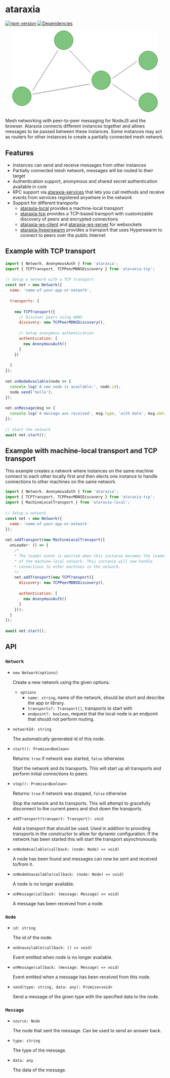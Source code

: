 # ataraxia

[![npm version](https://badge.fury.io/js/ataraxia.svg)](https://badge.fury.io/js/ataraxia)
[![Dependencies](https://david-dm.org/aholstenson/ataraxia/status.svg?path=packages/core)](https://david-dm.org/aholstenson/ataraxia?path=packages/core)

<p align="center">
  <img width="460" src="https://raw.githubusercontent.com/aholstenson/ataraxia/master/docs/mesh-example.png">
</p>

Mesh networking with peer-to-peer messaging for NodeJS and the browser.
Ataraxia connects different instances together and allows messages to be passed
between these instances. Some instances may act as routers for other instances
to create a partially connected mesh network.

## Features

* Instances can send and receive messages from other instances
* Partially connected mesh network, messages will be routed to their target
* Authentication support, anonymous and shared secret authentication available in core
* RPC support via [ataraxia-services](https://github.com/aholstenson/ataraxia/tree/master/packages/services) that lets you call methods and receive events from services registered anywhere in the network
* Support for different transports
  * [ataraxia-local](https://github.com/aholstenson/ataraxia/tree/master/packages/local) provides a machine-local transport
  * [ataraxia-tcp](https://github.com/aholstenson/ataraxia/tree/master/packages/tcp) provides a TCP-based transport with customizable discovery of peers and encrypted connections
  * [ataraxia-ws-client](https://github.com/aholstenson/ataraxia/tree/master/packages/ws-client) and [ataraxia-ws-server](https://github.com/aholstenson/ataraxia/tree/master/packages/ws-server) for websockets
  * [ataraxia-hyperswarm](https://github.com/aholstenson/ataraxia/tree/master/packages/hyperswarm) provides a transport that uses Hyperswarm to connect to peers over the public Internet

## Example with TCP transport

```javascript
import { Network, AnonymousAuth } from 'ataraxia';
import { TCPTransport, TCPPeerMDNSDiscovery } from 'ataraxia-tcp';

// Setup a network with a TCP transport
const net = new Network({
  name: 'name-of-your-app-or-network',
  
  transports: [

    new TCPTransport({
      // Discover peers using mDNS
      discovery: new TCPPeerMDNSDiscovery(),

      // Setup anonymous authentication
      authentication: [
        new AnonymousAuth()
      ]
    })
  
  ]
});

net.onNodeAvailable(node => {
  console.log('A new node is available:', node.id);
  node.send('hello');
});

net.onMessage(msg => {
  console.log('A message was received', msg.type, 'with data', msg.data, 'from', msg.source.id);
});

// Start the network
await net.start();
```

## Example with machine-local transport and TCP transport

This example creates a network where instances on the same machine connect to
each other locally first and then elects one instance to handle connections
to other machines on the same network.


```javascript
import { Network, AnonymousAuth } from 'ataraxia';
import { TCPTransport, TCPPeerMDNSDiscovery } from 'ataraxia-tcp';
import { MachineLocalTransport } from 'ataraxia-local';

// Setup a network
const net = new Network({
  name: 'name-of-your-app-or-network'
});

net.addTransport(new MachineLocalTransport([
  onLeader: () => {
    /*
    * The leader event is emitted when this instance becomes the leader
    * of the machine-local network. This instance will now handle
    * connections to other machines in the network.
    */
    net.addTransport(new TCPTransport({
      discovery: new TCPPeerMDNSDiscovery(),

      authentication: [
        new AnonymousAuth()
      ]
    }));
  }
]);

await net.start();
```

## API

### `Network`

* `new Network(options)`
  
  Create a new network using the given options.

  * `options`
    * `name: string`, name of the network, should be short and describe the app or library.
    * `transports?: Transport[]`, transports to start with
    * `endpoint?: boolean`, request that the local node is an endpoint that should not perform routing.
  
* `networkId: string`

  The automatically generated id of this node.

* `start(): Promise<Boolean>`
  
  Returns: `true` if network was started, `false` otherwise

  Start the network and its transports. This will start up all transports and
  perform initial connections to peers.

* `stop(): Promise<Boolean>`

  Returns: `true` if network was stopped, `false` otherwise
  
  Stop the network and its transports. This will attempt to gracefully disconnect
  to the current peers and shut down the transports.

* `addTransport(transport: Transport): void`
  
  Add a transport that should be used. Used in addition to providing transports
  in the constructor to allow for dynamic configuration. If the network has
  been started this will start the transport asynchronously.

* `onNodeAvailable(callback: (node: Node) => void)`
  
  A node has been found and messages can now be sent and received to/from it.
  
* `onNodeUnavailable(callback: (node: Node) => void)`
  
  A node is no longer available.

* `onMessage(callback: (message: Message) => void)`
  
  A message has been received from a node.

### `Node`

* `id: string`
  
  The id of the node.

* `onUnavailable(callback: () => void)` 
  
  Event emitted when node is no longer available.

* `onMessage(callback: (message: Message) => void)`
 
  Event emitted when a message has been received from this node.

* `send(type: string, data: any): Promise<void>`
  
  Send a message of the given type with the specified data to the node.


### `Message`

* `source: Node`
  
  The node that sent the message. Can be used to send an answer back.
  
* `type: string`
  
  The type of the message.

* `data: any`
  
  The data of the message.
